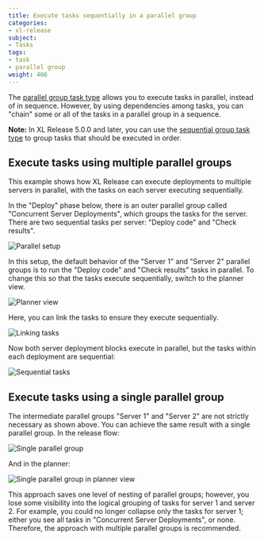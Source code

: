 ```yaml
---
title: Execute tasks sequentially in a parallel group
categories:
- xl-release
subject:
- Tasks
tags:
- task
- parallel group
weight: 466
---
```


The [parallel group task type](/xl-release/how-to/create-a-parallel-group.html) allows you to execute tasks in parallel, instead of in sequence. However, by using dependencies among tasks, you can "chain" some or all of the tasks in a parallel group in a sequence.

**Note:** In XL Release 5.0.0 and later, you can use the [sequential group task type](/xl-release/how-to/create-a-sequential-group.html) to group tasks that should be executed in order.

## Execute tasks using multiple parallel groups

This example shows how XL Release can execute deployments to multiple servers in parallel, with the tasks on each server executing sequentially.

In the "Deploy" phase below, there is an outer parallel group called "Concurrent Server Deployments", which groups the tasks for the server. There are two sequential tasks per server: "Deploy code" and "Check results".

![Parallel setup](../images/deploy-servers-parallel_setup.png)

In this setup, the default behavior of the "Server 1" and "Server 2" parallel groups is to run the "Deploy code" and "Check results" tasks in parallel. To change this so that the tasks execute sequentially, switch to the planner view.

![Planner view](../images/deploy-servers-parallel-planner_view.png)

Here, you can link the tasks to ensure they execute sequentially.

![Linking tasks](../images/linking-tasks-in-xlr-planner.png)

Now both server deployment blocks execute in parallel, but the tasks within each deployment are sequential:

![Sequential tasks](../images/deploy-servers-parallel_running.png)

## Execute tasks using a single parallel group

The intermediate parallel groups "Server 1" and "Server 2" are not strictly necessary as shown above. You can achieve the same result with a single parallel group. In the release flow:

![Single parallel group](../images/seq-task-groups-in-parallel-block-no-wrapper.PNG)

And in the planner:

![Single parallel group in planner view](../images/seq-task-groups-in-parallel-block-no-wrapper-in-planner.PNG)

This approach saves one level of nesting of parallel groups; however, you lose some visibility into the logical grouping of tasks for server 1 and server 2. For example, you could no longer collapse only the tasks for server 1; either you see all tasks in "Concurrent Server Deployments", or none. Therefore, the approach with multiple parallel groups is recommended.
